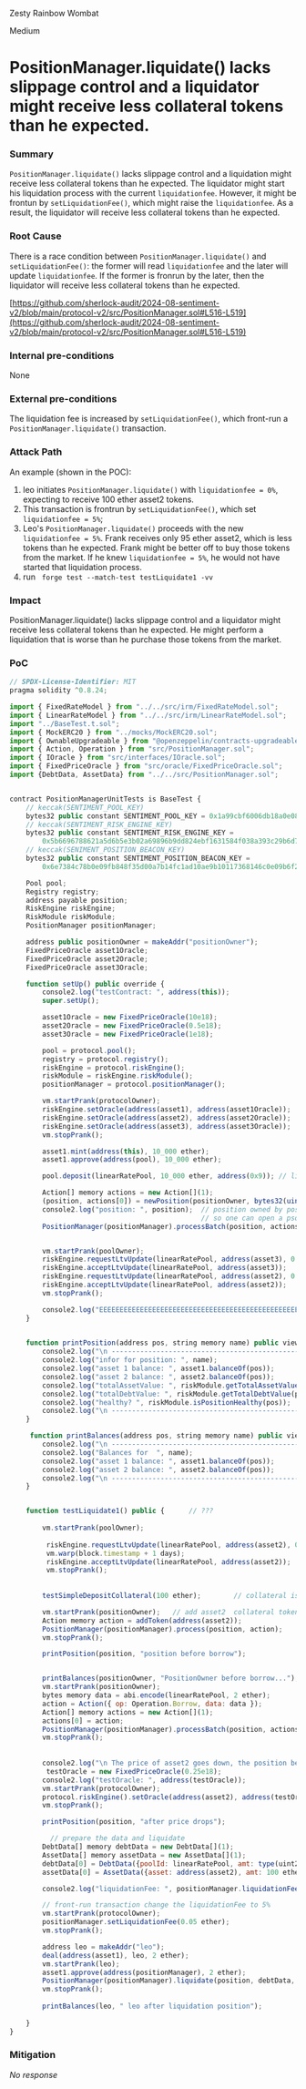 Zesty Rainbow Wombat

Medium

# PositionManager.liquidate() lacks slippage control and a liquidator might receive less collateral tokens than he expected.

### Summary

```PositionManager.liquidate()``` lacks slippage control and a liquidation might receive less collateral tokens than he expected. The liquidator might start his liquidation process with the current ```liquidationfee```. However, it might be  frontun by ```setLiquidationFee()```, which might raise the ```liquidationfee```. As a result, the liquidator will receive less collateral tokens than he expected.  

### Root Cause

There is a race condition between ```PositionManager.liquidate()``` and  ```setLiquidationFee()```: the former will read ```liquidationfee``` and the later will update ```liquidationfee```. If the former is fronrun by the later, then the liquidator will receive less collateral tokens than he expected. 

[https://github.com/sherlock-audit/2024-08-sentiment-v2/blob/main/protocol-v2/src/PositionManager.sol#L516-L519](https://github.com/sherlock-audit/2024-08-sentiment-v2/blob/main/protocol-v2/src/PositionManager.sol#L516-L519)

### Internal pre-conditions

 None

### External pre-conditions

The liquidation fee is increased by ```setLiquidationFee()```, which front-run a ```PositionManager.liquidate()``` transaction.

### Attack Path

An example (shown in the POC): 
1. leo initiates ```PositionManager.liquidate()```  with ```liquidationfee = 0%```, expecting to receive 100 ether asset2 tokens.
2. This transaction is frontrun by  ```setLiquidationFee()```, which set  ```liquidationfee = 5%```;
3. Leo's ```PositionManager.liquidate()```  proceeds with the new ```liquidationfee = 5%```. Frank receives only 95 ether asset2, which is less tokens than he expected. Frank might be better off to buy those tokens from the market. If he knew ```liquidationfee = 5%```, he would not have started that liquidation process. 
4. run ``` forge test --match-test testLiquidate1 -vv```

### Impact

PositionManager.liquidate() lacks slippage control and a liquidator might receive less collateral tokens than he expected. He might perform a liquidation that is worse than he purchase those tokens from the market. 

### PoC

```javascript
// SPDX-License-Identifier: MIT
pragma solidity ^0.8.24;

import { FixedRateModel } from "../../src/irm/FixedRateModel.sol";
import { LinearRateModel } from "../../src/irm/LinearRateModel.sol";
import "../BaseTest.t.sol";
import { MockERC20 } from "../mocks/MockERC20.sol";
import { OwnableUpgradeable } from "@openzeppelin/contracts-upgradeable/access/OwnableUpgradeable.sol";
import { Action, Operation } from "src/PositionManager.sol";
import { IOracle } from "src/interfaces/IOracle.sol";
import { FixedPriceOracle } from "src/oracle/FixedPriceOracle.sol";
import {DebtData, AssetData} from "../../src/PositionManager.sol";


contract PositionManagerUnitTests is BaseTest {
    // keccak(SENTIMENT_POOL_KEY)
    bytes32 public constant SENTIMENT_POOL_KEY = 0x1a99cbf6006db18a0e08427ff11db78f3ea1054bc5b9d48122aae8d206c09728;
    // keccak(SENTIMENT_RISK_ENGINE_KEY)
    bytes32 public constant SENTIMENT_RISK_ENGINE_KEY =
        0x5b6696788621a5d6b5e3b02a69896b9dd824ebf1631584f038a393c29b6d7555;
    // keccak(SENIMENT_POSITION_BEACON_KEY)
    bytes32 public constant SENTIMENT_POSITION_BEACON_KEY =
        0x6e7384c78b0e09fb848f35d00a7b14fc1ad10ae9b10117368146c0e09b6f2fa2;

    Pool pool;
    Registry registry;
    address payable position;
    RiskEngine riskEngine;
    RiskModule riskModule;
    PositionManager positionManager;

    address public positionOwner = makeAddr("positionOwner");
    FixedPriceOracle asset1Oracle;
    FixedPriceOracle asset2Oracle;
    FixedPriceOracle asset3Oracle;

    function setUp() public override {
        console2.log("testContract: ", address(this));
        super.setUp();

        asset1Oracle = new FixedPriceOracle(10e18);
        asset2Oracle = new FixedPriceOracle(0.5e18);
        asset3Oracle = new FixedPriceOracle(1e18);

        pool = protocol.pool();
        registry = protocol.registry();
        riskEngine = protocol.riskEngine();
        riskModule = riskEngine.riskModule();
        positionManager = protocol.positionManager();

        vm.startPrank(protocolOwner);
        riskEngine.setOracle(address(asset1), address(asset1Oracle));
        riskEngine.setOracle(address(asset2), address(asset2Oracle));
        riskEngine.setOracle(address(asset3), address(asset3Oracle));
        vm.stopPrank();

        asset1.mint(address(this), 10_000 ether);
        asset1.approve(address(pool), 10_000 ether);

        pool.deposit(linearRatePool, 10_000 ether, address(0x9)); // liquidity pool

        Action[] memory actions = new Action[](1);
        (position, actions[0]) = newPosition(positionOwner, bytes32(uint256(3_492_932_942))); // salt
        console2.log("position: ", position);  // position owned by positionOwner...each positionOwner can have multipol eposition with different salt
                                               // so one can open a psotion for another owner?
        PositionManager(positionManager).processBatch(position, actions);


        vm.startPrank(poolOwner);
        riskEngine.requestLtvUpdate(linearRatePool, address(asset3), 0.75e18);
        riskEngine.acceptLtvUpdate(linearRatePool, address(asset3));
        riskEngine.requestLtvUpdate(linearRatePool, address(asset2), 0.75e18);
        riskEngine.acceptLtvUpdate(linearRatePool, address(asset2));
        vm.stopPrank();

        console2.log("EEEEEEEEEEEEEEEEEEEEEEEEEEEEEEEEEEEEEEEEEEEEEEEEEEEEEEEEEEEEEEEEEEEEEEEEEEEEEEEE\n \n ");
    }

    
    function printPosition(address pos, string memory name) public view{
        console2.log("\n -------------------------------------------------------------");
        console2.log("infor for position: ", name);
        console2.log("asset 1 balance: ", asset1.balanceOf(pos));
        console2.log("asset 2 balance: ", asset2.balanceOf(pos));
        console2.log("totalAssetValue: ", riskModule.getTotalAssetValue(pos));
        console2.log("totalDebtValue: ", riskModule.getTotalDebtValue(pos));
        console2.log("healthy? ", riskModule.isPositionHealthy(pos));
        console2.log("\n -------------------------------------------------------------");
    }

     function printBalances(address pos, string memory name) public view{
        console2.log("\n -------------------------------------------------------------");
        console2.log("Balances for  ", name);
        console2.log("asset 1 balance: ", asset1.balanceOf(pos));
        console2.log("asset 2 balance: ", asset2.balanceOf(pos));
        console2.log("\n -------------------------------------------------------------");
    }


    function testLiquidate1() public {      // ???
     
        vm.startPrank(poolOwner);
           
         riskEngine.requestLtvUpdate(linearRatePool, address(asset2), 0.75 ether);    // asset2 as collateral , asset1 as lend tokens
         vm.warp(block.timestamp + 1 days);
         riskEngine.acceptLtvUpdate(linearRatePool, address(asset2));
         vm.stopPrank();
        
       
        testSimpleDepositCollateral(100 ether);        // collateral is in position

        vm.startPrank(positionOwner);   // add asset2  collateral tokens
        Action memory action = addToken(address(asset2));
        PositionManager(positionManager).process(position, action);
        vm.stopPrank();

        printPosition(position, "position before borrow");


        printBalances(positionOwner, "PositionOwner before borrow...");
        vm.startPrank(positionOwner);
        bytes memory data = abi.encode(linearRatePool, 2 ether);       // borrow 2 ether of asset1
        action = Action({ op: Operation.Borrow, data: data });
        Action[] memory actions = new Action[](1);
        actions[0] = action;
        PositionManager(positionManager).processBatch(position, actions);
        vm.stopPrank();        
     
    
        console2.log("\n The price of asset2 goes down, the position becomes liquidable.");
         testOracle = new FixedPriceOracle(0.25e18);
        console2.log("testOracle: ", address(testOracle));
        vm.startPrank(protocolOwner);
        protocol.riskEngine().setOracle(address(asset2), address(testOracle));
        vm.stopPrank();

        printPosition(position, "after price drops");

          // prepare the data and liquidate
        DebtData[] memory debtData = new DebtData[](1);
        AssetData[] memory assetData = new AssetData[](1);
        debtData[0] = DebtData({poolId: linearRatePool, amt: type(uint256).max});   
        assetData[0] = AssetData({asset: address(asset2), amt: 100 ether});

        console2.log("liquidationFee: ", positionManager.liquidationFee());

        // front-run transaction change the liquidationFee to 5%
        vm.startPrank(protocolOwner);
        positionManager.setLiquidationFee(0.05 ether);
        vm.stopPrank();

        address leo = makeAddr("leo");
        deal(address(asset1), leo, 2 ether);
        vm.startPrank(leo);
        asset1.approve(address(positionManager), 2 ether);
        PositionManager(positionManager).liquidate(position, debtData, assetData);
        vm.stopPrank();
 
        printBalances(leo, " leo after liquidation position");
        
    }
}

```

### Mitigation

_No response_